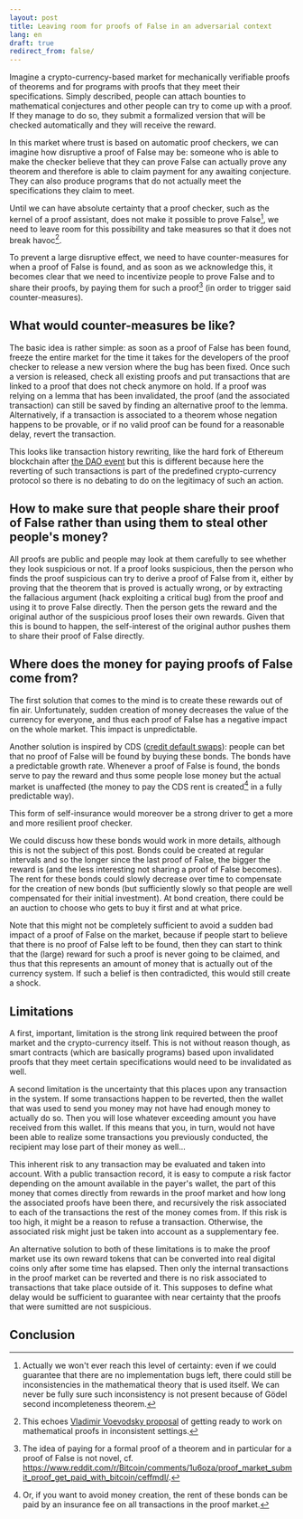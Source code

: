 ```yaml
---
layout: post
title: Leaving room for proofs of False in an adversarial context
lang: en
draft: true
redirect_from: false/
---
```


Imagine a crypto-currency-based market for mechanically verifiable proofs
of theorems and for programs with proofs that they meet their specifications.
Simply described, people can attach bounties to mathematical conjectures and
other people can try to come up with a proof. If they manage to do so, they
submit a formalized version that will be checked automatically and they will
receive the reward.

In this market where trust is based on automatic proof checkers, we can
imagine how disruptive a proof of False may be: someone who is able to
make the checker believe that they can prove False can actually
prove any theorem and therefore is able to claim payment for any awaiting
conjecture. They can also produce programs that do not actually meet the
specifications they claim to meet.

Until we can have absolute certainty that a proof checker, such as the
kernel of a proof assistant, does not make it possible to prove False[^1],
we need to leave room for this possibility and take measures so that it does
not break havoc[^2].

[^1]: Actually we won't ever reach this level of certainty: even if we could guarantee that there are no implementation bugs left, there could still be inconsistencies in the mathematical theory that is used itself. We can never be fully sure such inconsistency is not present because of Gödel second incompleteness theorem.

[^2]: This echoes [Vladimir Voevodsky proposal](https://www.youtube.com/watch?v=O45LaFsaqMA) of getting ready to work on mathematical proofs in inconsistent settings.

To prevent a large disruptive effect, we need to have counter-measures for
when a proof of False is found, and as soon as we acknowledge this, it becomes
clear that we need to incentivize people to prove False and to share their
proofs, by paying them for such a proof[^3] (in order to trigger said
counter-measures).

[^3]: The idea of paying for a formal proof of a theorem and in particular for a proof of False is not novel, cf. <https://www.reddit.com/r/Bitcoin/comments/1u6oza/proof_market_submit_proof_get_paid_with_bitcoin/ceffmdl/>.

## What would counter-measures be like? ##

The basic idea is rather simple: as soon as a proof of False has been found,
freeze the entire market for the time it takes for the developers of the proof
checker to release a new version where the bug has been fixed. Once such a
version is released, check all existing proofs and put transactions that are
linked to a proof that does not check anymore on hold. If a proof was relying
on a lemma that has been invalidated, the proof (and the associated
transaction) can still be saved by finding an alternative proof to the lemma.
Alternatively, if a transaction is associated to a theorem whose negation
happens to be provable, or if no valid proof can be found for a reasonable
delay, revert the transaction.

This looks like transaction history rewriting, like the hard fork of Ethereum
blockchain after
[the DAO event](https://en.wikipedia.org/wiki/Ethereum#The_DAO_event) but this
is different because here the reverting of such transactions is part of the
predefined crypto-currency protocol so there is no debating to do on the
legitimacy of such an action.

## How to make sure that people share their proof of False rather than using them to steal other people's money? ##

All proofs are public and people may look at them carefully to see whether
they look suspicious or not. If a proof looks suspicious, then the person who
finds the proof suspicious can try to derive a proof of False from it, either
by proving that the theorem that is proved is actually wrong, or by extracting
the fallacious argument (hack exploiting a critical bug) from the proof and
using it to prove False directly. Then the person gets the reward and the
original author of the suspicious proof loses their own rewards. Given that
this is bound to happen, the self-interest of the original author pushes them
to share their proof of False directly.

## Where does the money for paying proofs of False come from? ##

The first solution that comes to the mind is to create these rewards out of
fin air. Unfortunately, sudden creation of money decreases the value of the
currency for everyone, and thus each proof of False has a negative impact on
the whole market. This impact is unpredictable.

Another solution is inspired by CDS
([credit default swaps](https://en.wikipedia.org/wiki/Credit_default_swap)):
people can bet that no proof of False will be found by buying these bonds.
The bonds have a predictable growth rate. Whenever a proof of False is found,
the bonds serve to pay the reward and thus some people lose money but the
actual market is unaffected (the money to pay the CDS rent is created[^4] in a
fully predictable way).

[^4]: Or, if you want to avoid money creation, the rent of these bonds can be paid by an insurance fee on all transactions in the proof market.

This form of self-insurance would moreover be a strong driver to get a more
and more resilient proof checker.

We could discuss how these bonds would work in more details, although this
is not the subject of this post. Bonds could be created at regular intervals
and so the longer since the last proof of False, the bigger the reward is
(and the less interesting not sharing a proof of False becomes). The rent
for these bonds could slowly decrease over time to compensate for the
creation of new bonds (but sufficiently slowly so that people are well
compensated for their initial investment). At bond creation, there could be
an auction to choose who gets to buy it first and at what price.

Note that this might not be completely sufficient to avoid a sudden bad
impact of a proof of False on the market, because if people start to believe
that there is no proof of False left to be found, then they can start to
think that the (large) reward for such a proof is never going to be
claimed, and thus that this represents an amount of money that is actually
out of the currency system. If such a belief is then contradicted, this
would still create a shock.

## Limitations ##

A first, important, limitation is the strong link required between the proof
market and the crypto-currency itself. This is not without reason though, as
smart contracts (which are basically programs) based upon invalidated proofs
that they meet certain specifications would need to be invalidated as well.

A second limitation is the uncertainty that this places upon any transaction
in the system. If some transactions happen to be reverted, then the wallet
that was used to send you money may not have had enough money to actually do so.
Then you will lose whatever exceeding amount you have received from this wallet.
If this means that you, in turn, would not have been able to realize some
transactions you previously conducted, the recipient may lose part of their
money as well...

This inherent risk to any transaction may be evaluated and taken into account.
With a public transaction record, it is easy to compute a risk factor
depending on the amount available in the payer's wallet, the part of this
money that comes directly from rewards in the proof market and how long the
associated proofs have been there, and recursively the risk associated to each
of the transactions the rest of the money comes from. If this risk is too
high, it might be a reason to refuse a transaction. Otherwise, the associated
risk might just be taken into account as a supplementary fee.

An alternative solution to both of these limitations is to make the proof
market use its own reward tokens that can be converted into real digital coins
only after some time has elapsed. Then only the internal transactions in the
proof market can be reverted and there is no risk associated to transactions
that take place outside of it. This supposes to define what delay would be
sufficient to guarantee with near certainty that the proofs that were sumitted
are not suspicious.

## Conclusion ##
